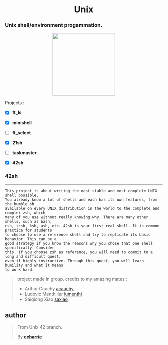 <h1 align=center>Unix</h1>
<h3>Unix shell/environment progammation.</h3>

<p align=center float="left">
    <a href="https://fr.wikipedia.org/wiki/Unix"><img src="https://www.lifewire.com/thmb/24KHN5twdvxBmwpV18RAXMGvPkg=/688x453/filters:fill(auto,1)/Unix_Logo-57b92e993df78c87631675c6.gif" height="200" width="auto"></a>
 </p>

Projects :
* [x] **ft_ls**
* [x] **minishell**
* [ ] **ft_select**
* [x] **21sh**
* [ ] **taskmaster**
* [x] **42sh**


### 42sh
***
```
This project is about writing the most stable and most complete UNIX shell possible.
You already know a lot of shells and each has its own features, from the humble sh
available on every UNIX distribution in the world to the complete and complex zsh, which
many of you use without really knowing why. There are many other shells, such as bash,
csh, tcsh, ksh, ash, etc. 42sh is your first real shell. It is common practice for students
to choose to use a reference shell and try to replicate its basic behavior. This can be a
good strategy if you know the reasons why you chose that one shell specifically. Consider
this. If you choose zsh as reference, you will need to commit to a long and difficult quest,
even if highly instructive. Through this quest, you will learn humility and what it means
to work hard.
```
>project made in group.
>credits to my amazing mates  :
>* Arthur Cauchy [acauchy](https://github.com/ArthurCauchy)
>* Ludovic Menthiller [lumenthi](https://github.com/lumenthi)
>* Saiqiong Xiao [saxiao](https://github.com/camelchch)

## author

>From Unix 42 branch.
>
>By [**ccharrie**](https://profile.intra.42.fr/users/ccharrie)
